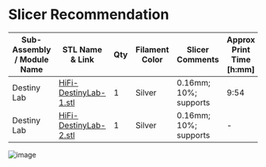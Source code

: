 # Slicer Recommendation 

|  **Sub-Assembly / Module Name** | **STL Name & Link** | **Qty** | **Filament Color** | **Slicer Comments** | **Approx Print Time [h:mm]** | **Approx Filament Used [g]** | **Approx Filament Used [m]** |
| ---- | --- | --- | --- | --- | --- | --- | --- |
| Destiny Lab | [HiFi-DestinyLab-1.stl](https://github.com/ISS-Mimic/Mimic/blob/main/3D_Printing/US_Lab_Destiny/HiFi-DestinyLab-1.stl) | 1 | Silver | 0.16mm; 10%; supports | 9:54 | 62 | 20.76
| Destiny Lab | [HiFi-DestinyLab-2.stl](https://github.com/ISS-Mimic/Mimic/blob/main/3D_Printing/US_Lab_Destiny/HiFi-DestinyLab-1.stl) | 1 | Silver | 0.16mm; 10%; supports | - | - | - |
![image](https://user-images.githubusercontent.com/58833710/192925039-f37e4a47-f397-430a-b95d-998f9262a88e.png)
